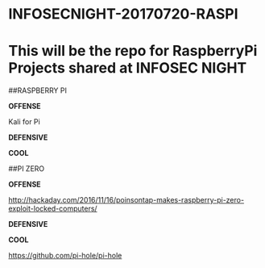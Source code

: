 # INFOSECNIGHT-20170720-RASPI

This will be the repo for RaspberryPi Projects shared at INFOSEC NIGHT
=====================================


##RASPBERRY PI




**OFFENSE**

Kali for Pi


**DEFENSIVE**





**COOL**


##PI ZERO





**OFFENSE**

http://hackaday.com/2016/11/16/poinsontap-makes-raspberry-pi-zero-exploit-locked-computers/



**DEFENSIVE**





**COOL**


https://github.com/pi-hole/pi-hole




